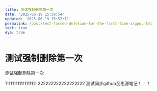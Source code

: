 ```yaml
---
title: 测试强制删除第一次
date: '2025-06-19 15:39:54'
updated: '2025-06-19 15:52:11'
permalink: /post/test-forced-deletion-for-the-first-time-zxgpo.html
test: true
eye: true
---
```




# 测试强制删除第一次

测试强制删除第一次

111111111111111111
222222222222222222
测试同步github至思源笔记！！！

‍
